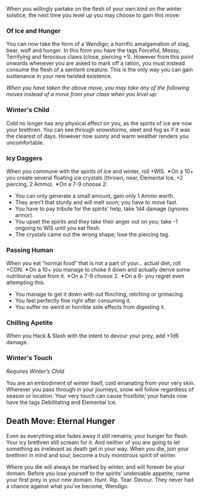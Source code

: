 When you willingly partake on the flesh of your own kind on the winter solstice, the next time you level up you may choose to gain this move:

### Of Ice and Hunger

You can now take the form of a Wendigo; a horrific amalgamation of stag, bear, wolf and hunger. In this form you have the tags Forceful, Messy, Terrifying and ferocious claws (close, piercing +1). However from this point onwards whenever you are asked to mark off a ration, you must instead consume the flesh of a sentient creature. This is the only way you can gain sustenance in your new twisted existence.

*When you have taken the above move, you may take any of the following moves instead of a move from your class when you level up:*

### Winter's Child

Cold no longer has any physical effect on you, as the spirits of ice are now your brethren. You can see through snowstorms, sleet and fog as if it was the clearest of days. However now sunny and warm weather renders you uncomfortable.

### Icy Daggers

When you commune with the spirits of ice and winter, roll +WIS. ✴On a 10+ you create several floating ice crystals (thrown, near, Elemental Ice, +2 piercing, 2 Ammo). ✴On a 7-9 choose 2:

* You can only generate a small amount, gain only 1 Ammo worth.
* They aren’t that sturdy and will melt soon; you have to move fast.
* You have to pay tribute for the spirits’ help, take 1d4 damage (ignores armor).
* You upset the spirits and they take their anger out on you; take -1 ongoing to WIS until you eat flesh.
* The crystals came out the wrong shape; lose the piercing tag.

### Passing Human

When you eat “normal food” that is not a part of your… actual diet, roll +CON. ✴On a 10+ you manage to choke it down and actually derive some nutritional value from it. ✴On a 7-9 choose 2. ✴On a 6- you regret even attempting this.

* You manage to get it down with out flinching, retching or grimacing.
* You feel perfectly fine right after consuming it.
* You suffer no weird or horrible side effects from digesting it.

### Chilling Apetite

When you Hack & Slash with the intent to devour your prey, add +1d6 damage.

### Winter's Touch

*Requires Winter’s Child*

You are an embodiment of winter itself, cold emanating from your very skin. Wherever you pass through in your journeys, snow will follow regardless of season or location. Your very touch can cause frostbite; your hands now have the tags Debilitating and Elemental Ice.

## Death Move: Eternal Hunger

Even as everything else fades away it still remains; your hunger for flesh. Your icy brethren still scream for it. And neither of you are going to let something as irrelevant as death get in your way. When you die, join your brethren in mind and soul; become a truly monstrous spirit of winter. 

Where you die will always be marked by winter, and will forever be your domain. Before you lose yourself to the spirits’ undeniable appetite; name your first prey in your new domain. Hunt. Rip. Tear. Devour. They never had a chance against what you’ve become, Wendigo.
